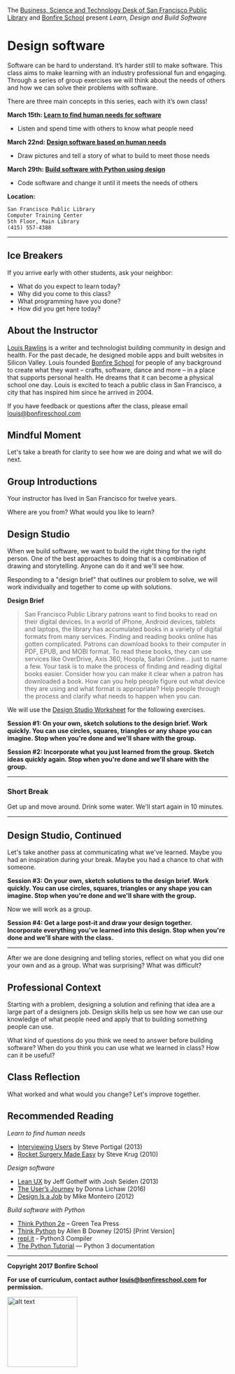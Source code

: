 The [Business, Science and Technology Desk of San Francisco Public Library](http://sfpl.org/index.php?pg=0200001701) and [Bonfire School](http://bonfireschool.com/) present*Learn, Design and Build Software*Design software===============Software can be hard to understand. It’s harder still to make software. This class aims to make learning with an industry professional fun and engaging. Through a series of group exercises we will think about the needs of others and how we can solve their problems with software.There are three main concepts in this series, each with it’s own class!**March 15th: [Learn to find human needs for software](2017-03-sfpl-learn.md)*** Listen and spend time with others to know what people need**March 22nd: [Design software based on human needs](2017-03-sfpl-design.md)*** Draw pictures and tell a story of what to build to meet those needs**March 29th: [Build software with Python using design](2017-03-sfpl-build.md)*** Code software and change it until it meets the needs of others	**Location:**	San Francisco Public Library	Computer Training Center	5th Floor, Main Library	(415) 557-4388* * *Ice Breakers------------If you arrive early with other students, ask your neighbor:- What do you expect to learn today?- Why did you come to this class?- What programming have you done?- How did you get here today?About the Instructor--------------------[Louis Rawlins](http://louisrawlins.com/) is a writer and technologist building community in design and health. For the past decade, he designed mobile apps and built websites in Silicon Valley. Louis founded [Bonfire School](http://bonfireschool.com/) for people of any background to create what they want &ndash; crafts, software, dance and more &ndash; in a place that supports personal health. He dreams that it can become a physical school one day. Louis is excited to teach a public class in San Francisco, a city that has inspired him since he arrived in 2004.If you have feedback or questions after the class, please email [louis@bonfireschool.com](mailto:"louis@bonfireschool.com")Mindful Moment--------------Let's take a breath for clarity to see how we are doing and what we will do next.Group Introductions-------------------Your instructor has lived in San Francisco for twelve years.Where are you from? What would you like to learn?Design Studio-------------When we build software, we want to build the right thing for the right person. One of the best approaches to doing that is a combination of drawing and storytelling. Anyone can do it and we'll see how.Responding to a "design brief" that outlines our problem to solve, we will work individually and together to come up with solutions.**Design Brief**> San Francisco Public Library patrons want to find books to read on their digital devices. In a world of iPhone, Android devices, tablets and laptops, the library has accumulated books in a variety of digital formats from many services. Finding and reading books online has gotten complicated. Patrons can download books to their computer in PDF, EPUB, and MOBI format. To read these books, they can use services like OverDrive, Axis 360, Hoopla, Safari Online... just to name a few.> Your task is to make the process of finding and reading digital books easier. Consider how you can make it clear when a patron has downloaded a book. How can you help people figure out what device they are using and what format is appropriate? Help people through the process and clarify what needs to happen when you can.We will use the [Design Studio Worksheet](https://bonfireschool.github.io/classes/resources/bonfireschool-design_studio.pdf) for the following exercises.**Session #1: On your own, sketch solutions to the design brief. Work quickly. You can use circles, squares, triangles or any shape you can imagine. Stop when you're done and we'll share with the group.****Session #2: Incorporate what you just learned from the group. Sketch ideas quickly again. Stop when you're done and we'll share with the group.*** * *### Short BreakGet up and move around. Drink some water. We'll start again in 10 minutes.* * *Design Studio, Continued------------------------Let's take another pass at communicating what we've learned. Maybe you had an inspiration during your break. Maybe you had a chance to chat with someone.**Session #3: On your own, sketch solutions to the design brief. Work quickly. You can use circles, squares, triangles or any shape you can imagine. Stop when you're done and we'll share with the group.**Now we will work as a group. **Session #4: Get a large post-it and draw your design together. Incorporate everything you've learned into this design. Stop when you're done and we'll share with the class.*** * *After we are done designing and telling stories, reflect on what you did one your own and as a group. What was surprising? What was difficult?Professional Context--------------------Starting with a problem, designing a solution and refining that idea are a large part of a designers job. Design skills help us see how we can use our knowledge of what people need and apply that to building something people can use.What kind of questions do you think we need to answer before building software? When do you think you can use what we learned in class? How can it be useful?Class Reflection----------------What worked and what would you change? Let's improve together.Recommended Reading-------------------*Learn to find human needs*- [Interviewing Users](http://www.portigal.com/Books/interviewing-users/) by Steve Portigal (2013)- [Rocket Surgery Made Easy](http://www.sensible.com/rsme.html) by Steve Krug (2010)*Design software*- [Lean UX](http://www.jeffgothelf.com/lean-ux-book/) by Jeff Gothelf with Josh Seiden (2013)- [The User’s Journey](http://www.donnalichaw.com/the-users-journey/) by Donna Lichaw (2016)- [Design Is a Job](https://abookapart.com/products/design-is-a-job) by Mike Monteiro (2012)*Build software with Python*- [Think Python 2e](http://greenteapress.com/wp/think-python-2e/) – Green Tea Press- [Think Python](http://shop.oreilly.com/product/0636920025696.do) by Allen B Downey (2015) [Print Version]- [repl.it](https://repl.it/languages/python3) - Python3 Compiler- [The Python Tutorial](https://docs.python.org/3/tutorial/) — Python 3 documentation---**Copyright 2017 Bonfire School****For use of curriculum, contact author [louis@bonfireschool.com](mailto:"louis@bonfireschool.com") for permission.**<img src="https://bonfireschool.github.io/classes/images/bonfireschool-logotype.svg" alt="alt text" width="160px" style="vertical-align:middle">